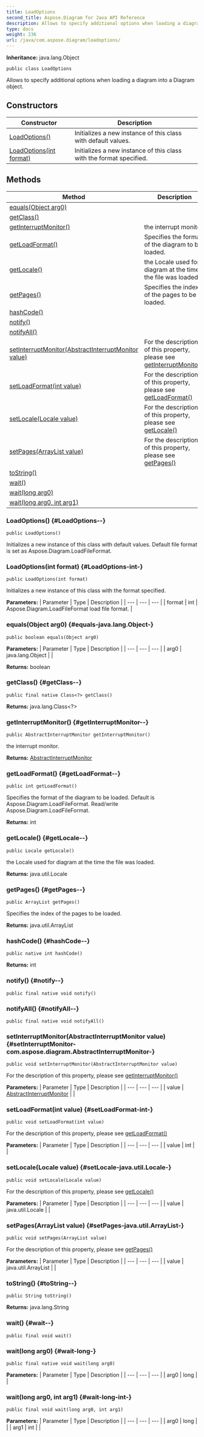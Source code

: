```yaml
---
title: LoadOptions
second_title: Aspose.Diagram for Java API Reference
description: Allows to specify additional options when loading a diagram into a Diagram object.
type: docs
weight: 236
url: /java/com.aspose.diagram/loadoptions/
---
```


**Inheritance:**
java.lang.Object
```
public class LoadOptions
```

Allows to specify additional options when loading a diagram into a Diagram object.
## Constructors

| Constructor | Description |
| --- | --- |
| [LoadOptions()](#LoadOptions--) | Initializes a new instance of this class with default values. |
| [LoadOptions(int format)](#LoadOptions-int-) | Initializes a new instance of this class with the format specified. |
## Methods

| Method | Description |
| --- | --- |
| [equals(Object arg0)](#equals-java.lang.Object-) |  |
| [getClass()](#getClass--) |  |
| [getInterruptMonitor()](#getInterruptMonitor--) | the interrupt monitor. |
| [getLoadFormat()](#getLoadFormat--) | Specifies the format of the diagram to be loaded. |
| [getLocale()](#getLocale--) | the Locale used for diagram at the time the file was loaded. |
| [getPages()](#getPages--) | Specifies the index of the pages to be loaded. |
| [hashCode()](#hashCode--) |  |
| [notify()](#notify--) |  |
| [notifyAll()](#notifyAll--) |  |
| [setInterruptMonitor(AbstractInterruptMonitor value)](#setInterruptMonitor-com.aspose.diagram.AbstractInterruptMonitor-) | For the description of this property, please see [getInterruptMonitor()](../../com.aspose.diagram/loadoptions\#getInterruptMonitor--) |
| [setLoadFormat(int value)](#setLoadFormat-int-) | For the description of this property, please see [getLoadFormat()](../../com.aspose.diagram/loadoptions\#getLoadFormat--) |
| [setLocale(Locale value)](#setLocale-java.util.Locale-) | For the description of this property, please see [getLocale()](../../com.aspose.diagram/loadoptions\#getLocale--) |
| [setPages(ArrayList value)](#setPages-java.util.ArrayList-) | For the description of this property, please see [getPages()](../../com.aspose.diagram/loadoptions\#getPages--) |
| [toString()](#toString--) |  |
| [wait()](#wait--) |  |
| [wait(long arg0)](#wait-long-) |  |
| [wait(long arg0, int arg1)](#wait-long-int-) |  |
### LoadOptions() {#LoadOptions--}
```
public LoadOptions()
```


Initializes a new instance of this class with default values. Default file format is set as Aspose.Diagram.LoadFileFormat.

### LoadOptions(int format) {#LoadOptions-int-}
```
public LoadOptions(int format)
```


Initializes a new instance of this class with the format specified.

**Parameters:**
| Parameter | Type | Description |
| --- | --- | --- |
| format | int | Aspose.Diagram.LoadFileFormat load file format. |

### equals(Object arg0) {#equals-java.lang.Object-}
```
public boolean equals(Object arg0)
```




**Parameters:**
| Parameter | Type | Description |
| --- | --- | --- |
| arg0 | java.lang.Object |  |

**Returns:**
boolean
### getClass() {#getClass--}
```
public final native Class<?> getClass()
```




**Returns:**
java.lang.Class<?>
### getInterruptMonitor() {#getInterruptMonitor--}
```
public AbstractInterruptMonitor getInterruptMonitor()
```


the interrupt monitor.

**Returns:**
[AbstractInterruptMonitor](../../com.aspose.diagram/abstractinterruptmonitor)
### getLoadFormat() {#getLoadFormat--}
```
public int getLoadFormat()
```


Specifies the format of the diagram to be loaded. Default is Aspose.Diagram.LoadFileFormat. Read/write Aspose.Diagram.LoadFileFormat.

**Returns:**
int
### getLocale() {#getLocale--}
```
public Locale getLocale()
```


the Locale used for diagram at the time the file was loaded.

**Returns:**
java.util.Locale
### getPages() {#getPages--}
```
public ArrayList getPages()
```


Specifies the index of the pages to be loaded.

**Returns:**
java.util.ArrayList
### hashCode() {#hashCode--}
```
public native int hashCode()
```




**Returns:**
int
### notify() {#notify--}
```
public final native void notify()
```




### notifyAll() {#notifyAll--}
```
public final native void notifyAll()
```




### setInterruptMonitor(AbstractInterruptMonitor value) {#setInterruptMonitor-com.aspose.diagram.AbstractInterruptMonitor-}
```
public void setInterruptMonitor(AbstractInterruptMonitor value)
```


For the description of this property, please see [getInterruptMonitor()](../../com.aspose.diagram/loadoptions\#getInterruptMonitor--)

**Parameters:**
| Parameter | Type | Description |
| --- | --- | --- |
| value | [AbstractInterruptMonitor](../../com.aspose.diagram/abstractinterruptmonitor) |  |

### setLoadFormat(int value) {#setLoadFormat-int-}
```
public void setLoadFormat(int value)
```


For the description of this property, please see [getLoadFormat()](../../com.aspose.diagram/loadoptions\#getLoadFormat--)

**Parameters:**
| Parameter | Type | Description |
| --- | --- | --- |
| value | int |  |

### setLocale(Locale value) {#setLocale-java.util.Locale-}
```
public void setLocale(Locale value)
```


For the description of this property, please see [getLocale()](../../com.aspose.diagram/loadoptions\#getLocale--)

**Parameters:**
| Parameter | Type | Description |
| --- | --- | --- |
| value | java.util.Locale |  |

### setPages(ArrayList value) {#setPages-java.util.ArrayList-}
```
public void setPages(ArrayList value)
```


For the description of this property, please see [getPages()](../../com.aspose.diagram/loadoptions\#getPages--)

**Parameters:**
| Parameter | Type | Description |
| --- | --- | --- |
| value | java.util.ArrayList |  |

### toString() {#toString--}
```
public String toString()
```




**Returns:**
java.lang.String
### wait() {#wait--}
```
public final void wait()
```




### wait(long arg0) {#wait-long-}
```
public final native void wait(long arg0)
```




**Parameters:**
| Parameter | Type | Description |
| --- | --- | --- |
| arg0 | long |  |

### wait(long arg0, int arg1) {#wait-long-int-}
```
public final void wait(long arg0, int arg1)
```




**Parameters:**
| Parameter | Type | Description |
| --- | --- | --- |
| arg0 | long |  |
| arg1 | int |  |

